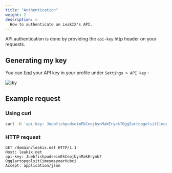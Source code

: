 ```yaml
---
title: "Authentication"
weight: 2
description: >
  How to authenticate on LeakIX's API.
---
```



API authentication is done by providing the `api-key` http header on your requests.

## Generating my key

You can [find](https://leakix.net/settings/api) your API key in your profile under `Settings > API key` :

![diy](/images/api/genkey.png)

## Example request

### Using curl

```sh
curl -H 'api-key: JuebfishpudseimEkCeojbynMakEryok?OggIartopgolsitCimeymsyoarHubci' -H 'accept: application/json' "https://leakix.net/domain/leakix.net"
```

### HTTP request

```http request
GET /domain/leakix.net HTTP/1.1
Host: leakix.net
api-key: JuebfishpudseimEkCeojbynMakEryok?OggIartopgolsitCimeymsyoarHubci
Accept: application/json
```
